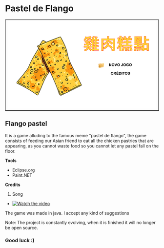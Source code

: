 # Pastel de Flango
<table border="1">
  <tr>
    <th>
      <img src="pasteldeflango1.PNG" alt="My cool logo"/>
    </th>
  </tr>
</table>

## Flango pastel

It is a game alluding to the famous meme "pastel de flango", the game consists of feeding our Asian friend to eat all the chicken pastries that are appearing, as you cannot waste food so you cannot let any pastel fall on the floor.

<b> Tools</b>
* Eclipse.org
* Paint.NET

<b>Credits</b>
<br>
1. Song


* [![Watch the video](https://i.ytimg.com/vi/YrlJum5u4uE/maxresdefault.jpg)](https://www.youtube.com/watch?v=YrlJum5u4uE)


The game was made in java.
I accept any kind of suggestions

Note: The project is constantly evolving, when it is finished it will no longer be open source.

### Good luck :)
